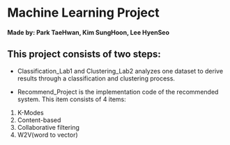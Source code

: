 # Machine Learning Project

#### Made by: Park TaeHwan, Kim SungHoon, Lee HyenSeo
## This project consists of two steps:

- Classification_Lab1 and Clustering_Lab2 analyzes one dataset to derive results through a classification and clustering process.

- Recommend_Project is the implementation code of the recommended system. This item consists of 4 items:

1. K-Modes
2. Content-based
3. Collaborative filtering
4. W2V(word to vector)
